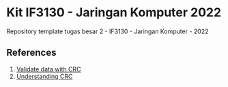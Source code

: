 # Kit IF3130 - Jaringan Komputer 2022

Repository template tugas besar 2 - IF3130 - Jaringan Komputer - 2022

## References

1. [Validate data with CRC](https://quickbirdstudios.com/blog/validate-data-with-crc/)
1. [Understanding CRC](http://www.sunshine2k.de/articles/coding/crc/understanding_crc.html)
